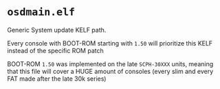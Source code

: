 # `osdmain.elf`

Generic System update KELF path.

Every console with BOOT-ROM starting with `1.50` will prioritize this KELF instead of the specific ROM patch

BOOT-ROM `1.50` was implemented on the late `SCPH-30XXX` units, meaning that this file will cover a HUGE amount of consoles (every slim and every FAT made after the late 30k series)
